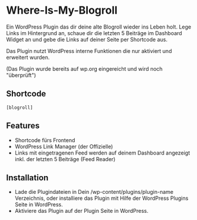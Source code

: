 # Where-Is-My-Blogroll
Ein WordPress Plugin das dir deine alte Blogroll wieder ins Leben holt. Lege Links im Hintergrund an, schaue dir die letzten 5 Beiträge im Dashboard Widget an und gebe die Links auf deiner Seite per Shortcode aus.

Das Plugin nutzt WordPress interne Funktionen die nur aktiviert und erweitert wurden.

(Das Plugin wurde bereits auf wp.org eingereicht und wird noch "überprüft")

## Shortcode

`[blogroll]`

## Features

- Shortcode fürs Frontend
- WordPress Link Manager (der Offizielle)
- Links mit eingetragenen Feed werden auf deinem Dashboard angezeigt inkl. der letzten 5 Beiträge (Feed Reader)

## Installation

- Lade die Plugindateien in Dein /wp-content/plugins/plugin-name Verzeichnis, oder installiere das Plugin mit Hilfe der WordPress Plugins Seite in WordPress.
- Aktiviere das Plugin auf der Plugin Seite in WordPress.
